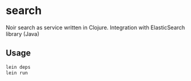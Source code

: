 # search

Noir search as service written in Clojure. Integration with ElasticSearch library (Java)

## Usage

```bash
lein deps
lein run
```